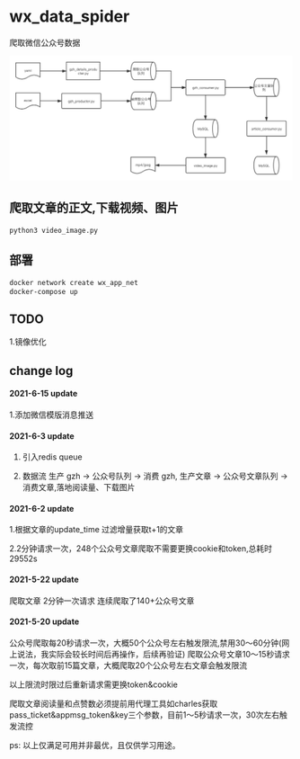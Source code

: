# wx_data_spider
爬取微信公众号数据

![](docs/flow.png)

## 爬取文章的正文,下载视频、图片
```
python3 video_image.py
```

## 部署

```buildoutcfg
docker network create wx_app_net
docker-compose up
```
## TODO

1.镜像优化

## change log

#### 2021-6-15 update

1.添加微信模版消息推送

#### 2021-6-3 update

1. 引入redis queue

2. 数据流 生产 gzh -> 公众号队列 -> 消费 gzh, 生产文章 -> 公众号文章队列 -> 消费文章,落地阅读量、下载图片

#### 2021-6-2 update

1.根据文章的update_time 过滤增量获取t+1的文章

2.2分钟请求一次，248个公众号文章爬取不需要更换cookie和token,总耗时29552s

#### 2021-5-22 update

爬取文章 2分钟一次请求 连续爬取了140+公众号文章

#### 2021-5-20 update

公众号爬取每20秒请求一次，大概50个公众号左右触发限流,禁用30～60分钟(网上说法，我实际会较长时间后再操作，后续再验证)
爬取公众号文章10～15秒请求一次，每次取前15篇文章，大概爬取20个公众号左右文章会触发限流

以上限流时限过后重新请求需更换token&cookie

爬取文章阅读量和点赞数必须提前用代理工具如charles获取pass_ticket&appmsg_token&key三个参数，目前1～5秒请求一次，30次左右触发流控

ps: 以上仅满足可用并非最优，且仅供学习用途。
